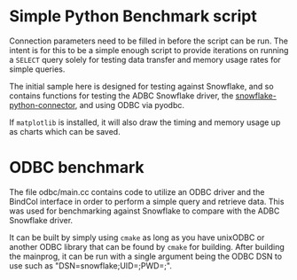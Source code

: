 <!---
  Licensed to the Apache Software Foundation (ASF) under one
  or more contributor license agreements.  See the NOTICE file
  distributed with this work for additional information
  regarding copyright ownership.  The ASF licenses this file
  to you under the Apache License, Version 2.0 (the
  "License"); you may not use this file except in compliance
  with the License.  You may obtain a copy of the License at

    http://www.apache.org/licenses/LICENSE-2.0

  Unless required by applicable law or agreed to in writing,
  software distributed under the License is distributed on an
  "AS IS" BASIS, WITHOUT WARRANTIES OR CONDITIONS OF ANY
  KIND, either express or implied.  See the License for the
  specific language governing permissions and limitations
  under the License.
-->

# Simple Python Benchmark script

Connection parameters need to be filled in before the script can be run. The intent
is for this to be a simple enough script to provide iterations on running a `SELECT`
query solely for testing data transfer and memory usage rates for simple queries.

The initial sample here is designed for testing against Snowflake, and so contains
functions for testing the ADBC Snowflake driver, the [snowflake-python-connector](https://pypi.org/project/snowflake-connector-python/), and using ODBC via pyodbc.

If `matplotlib` is installed, it will also draw the timing and memory usage up as
charts which can be saved.

# ODBC benchmark

The file odbc/main.cc contains code to utilize an ODBC driver and the
BindCol interface in order to perform a simple query and retrieve data.
This was used for benchmarking against Snowflake to compare with the ADBC
Snowflake driver. 

It can be built by simply using `cmake` as long as you have unixODBC or
another ODBC library that can be found by `cmake` for building. After
building the mainprog, it can be run with a single argument being the ODBC
DSN to use such as "DSN=snowflake;UID=<username>;PWD=<passsword>;".